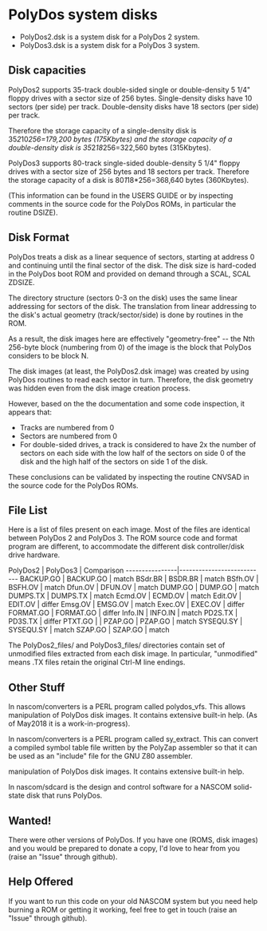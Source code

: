 # PolyDos system disks

* PolyDos2.dsk is a system disk for a PolyDos 2 system.
* PolyDos3.dsk is a system disk for a PolyDos 3 system.

## Disk capacities

PolyDos2 supports 35-track double-sided single or double-density 5 1/4" floppy
drives with a sector size of 256 bytes. Single-density disks have 10 sectors
(per side) per track. Double-density disks have 18 sectors (per side) per track.

Therefore the storage capacity of a single-density disk is 35*2*10*256=179,200
bytes (175Kbytes) and the storage capacity of a double-density disk is
35*2*18*256=322,560 bytes (315Kbytes).

PolyDos3 supports 80-track single-sided double-density 5 1/4" floppy drives with
a sector size of 256 bytes and 18 sectors per track. Therefore the storage
capacity of a disk is 80*1*18*256=368,640 bytes (360Kbytes).

(This information can be found in the USERS GUIDE or by inspecting comments in
the source code for the PolyDos ROMs, in particular the routine DSIZE).

## Disk Format

PolyDos treats a disk as a linear sequence of sectors, starting at address 0 and
continuing until the final sector of the disk. The disk size is hard-coded in
the PolyDos boot ROM and provided on demand through a SCAL, SCAL ZDSIZE.

The directory structure (sectors 0-3 on the disk) uses the same linear
addressing for sectors of the disk. The translation from linear addressing to
the disk's actual geometry (track/sector/side) is done by routines in the ROM.

As a result, the disk images here are effectively "geometry-free" -- the Nth
256-byte block (numbering from 0) of the image is the block that PolyDos
considers to be block N.

The disk images (at least, the PolyDos2.dsk image) was created by using PolyDos
routines to read each sector in turn. Therefore, the disk geometry was hidden
even from the disk image creation process.

However, based on the the documentation and some code inspection, it appears that:

* Tracks are numbered from 0
* Sectors are numbered from 0
* For double-sided drives, a track is considered to have 2x the number of sectors on each side with the low half of the sectors on side 0 of the disk and the high half of the sectors on side 1 of the disk.

These conclusions can be validated by inspecting the routine CNVSAD in the
source code for the PolyDos ROMs.

## File List

Here is a list of files present on each image. Most of the files are identical
between PolyDos 2 and PolyDos 3. The ROM source code and format program are
different, to accommodate the different disk controller/disk drive hardware.

 PolyDos2       |   PolyDos3     | Comparison
----------------|---------------------------
BACKUP.GO       |   BACKUP.GO    |    match
BSdr.BR         |   BSDR.BR      |    match
BSfh.OV         |   BSFH.OV      |    match
Dfun.OV         |   DFUN.OV      |    match
DUMP.GO         |   DUMP.GO      |    match
DUMPS.TX        |   DUMPS.TX     |    match
Ecmd.OV         |   ECMD.OV      |    match
Edit.OV         |   EDIT.OV      |    differ
Emsg.OV         |   EMSG.OV      |    match
Exec.OV         |   EXEC.OV      |    differ
FORMAT.GO       |   FORMAT.GO    |    differ
Info.IN         |   INFO.IN      |    match
PD2S.TX         |   PD3S.TX      |    differ
PTXT.GO         |                |
PZAP.GO         |   PZAP.GO      |    match
SYSEQU.SY       |   SYSEQU.SY    |    match
SZAP.GO         |   SZAP.GO      |    match

The PolyDos2_files/ and PolyDos3_files/ directories contain set of unmodified
files extracted from each disk image. In particular, "unmodified" means .TX
files retain the original Ctrl-M line endings.


## Other Stuff

In nascom/converters is a PERL program called polydos_vfs. This allows
manipulation of PolyDos disk images. It contains extensive built-in help. (As of
May2018 it is a work-in-progress).

In nascom/converters is a PERL program called sy_extract. This can convert a
compiled symbol table file written by the PolyZap assembler so that it can be
used as an "include" file for the GNU Z80 assembler.

manipulation of PolyDos disk images. It contains extensive built-in help.

In nascom/sdcard is the design and control software for a NASCOM solid-state
disk that runs PolyDos.


## Wanted!

There were other versions of PolyDos. If you have one (ROMS, disk images) and
you would be prepared to donate a copy, I'd love to hear from you (raise an "Issue" through github).


## Help Offered

If you want to run this code on your old NASCOM system but you need help burning
a ROM or getting it working, feel free to get in touch (raise an "Issue" through github).
